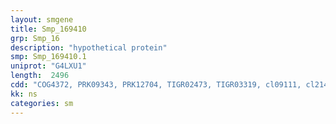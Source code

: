 ```yaml
---
layout: smgene
title: Smp_169410
grp: Smp_16
description: "hypothetical protein"
smp: Smp_169410.1
uniprot: "G4LXU1"
length:  2496
cdd: "COG4372, PRK09343, PRK12704, TIGR02473, TIGR03319, cl09111, cl21477, cl22427, pfam05622, pfam12718, smart00787"
kk: ns
categories: sm
---
```

